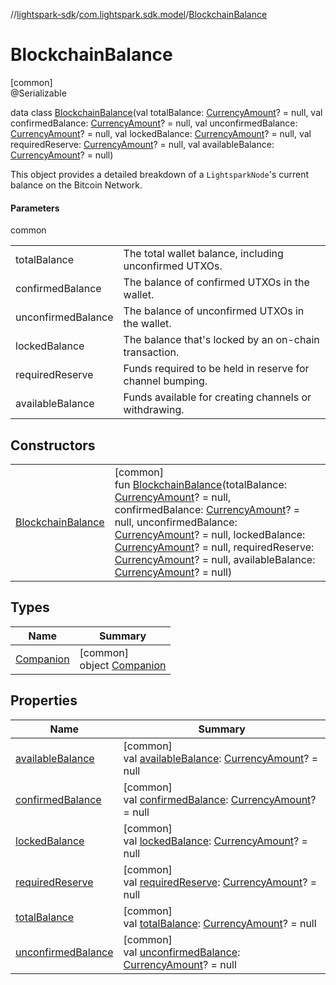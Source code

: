 //[lightspark-sdk](../../../index.md)/[com.lightspark.sdk.model](../index.md)/[BlockchainBalance](index.md)

# BlockchainBalance

[common]\
@Serializable

data class [BlockchainBalance](index.md)(val totalBalance: [CurrencyAmount](../-currency-amount/index.md)? = null, val confirmedBalance: [CurrencyAmount](../-currency-amount/index.md)? = null, val unconfirmedBalance: [CurrencyAmount](../-currency-amount/index.md)? = null, val lockedBalance: [CurrencyAmount](../-currency-amount/index.md)? = null, val requiredReserve: [CurrencyAmount](../-currency-amount/index.md)? = null, val availableBalance: [CurrencyAmount](../-currency-amount/index.md)? = null)

This object provides a detailed breakdown of a `LightsparkNode`'s current balance on the Bitcoin Network.

#### Parameters

common

| | |
|---|---|
| totalBalance | The total wallet balance, including unconfirmed UTXOs. |
| confirmedBalance | The balance of confirmed UTXOs in the wallet. |
| unconfirmedBalance | The balance of unconfirmed UTXOs in the wallet. |
| lockedBalance | The balance that's locked by an on-chain transaction. |
| requiredReserve | Funds required to be held in reserve for channel bumping. |
| availableBalance | Funds available for creating channels or withdrawing. |

## Constructors

| | |
|---|---|
| [BlockchainBalance](-blockchain-balance.md) | [common]<br>fun [BlockchainBalance](-blockchain-balance.md)(totalBalance: [CurrencyAmount](../-currency-amount/index.md)? = null, confirmedBalance: [CurrencyAmount](../-currency-amount/index.md)? = null, unconfirmedBalance: [CurrencyAmount](../-currency-amount/index.md)? = null, lockedBalance: [CurrencyAmount](../-currency-amount/index.md)? = null, requiredReserve: [CurrencyAmount](../-currency-amount/index.md)? = null, availableBalance: [CurrencyAmount](../-currency-amount/index.md)? = null) |

## Types

| Name | Summary |
|---|---|
| [Companion](-companion/index.md) | [common]<br>object [Companion](-companion/index.md) |

## Properties

| Name | Summary |
|---|---|
| [availableBalance](available-balance.md) | [common]<br>val [availableBalance](available-balance.md): [CurrencyAmount](../-currency-amount/index.md)? = null |
| [confirmedBalance](confirmed-balance.md) | [common]<br>val [confirmedBalance](confirmed-balance.md): [CurrencyAmount](../-currency-amount/index.md)? = null |
| [lockedBalance](locked-balance.md) | [common]<br>val [lockedBalance](locked-balance.md): [CurrencyAmount](../-currency-amount/index.md)? = null |
| [requiredReserve](required-reserve.md) | [common]<br>val [requiredReserve](required-reserve.md): [CurrencyAmount](../-currency-amount/index.md)? = null |
| [totalBalance](total-balance.md) | [common]<br>val [totalBalance](total-balance.md): [CurrencyAmount](../-currency-amount/index.md)? = null |
| [unconfirmedBalance](unconfirmed-balance.md) | [common]<br>val [unconfirmedBalance](unconfirmed-balance.md): [CurrencyAmount](../-currency-amount/index.md)? = null |
